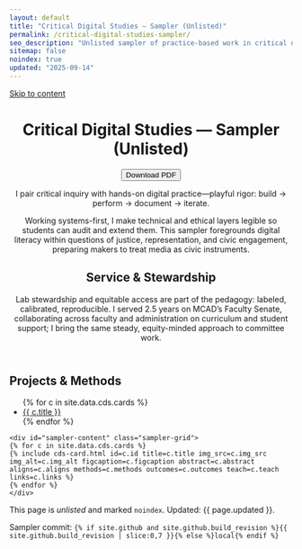 ```yaml
---
layout: default
title: "Critical Digital Studies — Sampler (Unlisted)"
permalink: /critical-digital-studies-sampler/
seo_description: "Unlisted sampler of practice-based work in critical digital studies by Ben Severns"
sitemap: false
noindex: true
updated: "2025-09-14"
---
```

<link rel="stylesheet" href="{{ '/assets/css/cds-sampler.css' | relative_url }}">
<link rel="stylesheet" href="{{ '/assets/css/print-cds.css' | relative_url }}">
<a class="skip-link" href="#sampler-content">Skip to content</a>

<div class="cds-sampler">
  <header class="sampler-hero" aria-labelledby="sampler-title">
    <div class="hero-main">
      <div class="hero-heading">
        <h1 id="sampler-title">Critical Digital Studies — Sampler (Unlisted)</h1>
        <button class="print-btn" type="button" onclick="window.print()">Download PDF</button>
      </div>
      <p class="lede">I pair critical inquiry with hands-on digital practice—playful rigor: build → perform → document → iterate.</p>
      <p>Working systems-first, I make technical and ethical layers legible so students can audit and extend them. This sampler foregrounds digital literacy within questions of justice, representation, and civic engagement, preparing makers to treat media as civic instruments.</p>
    </div>
    <aside class="service">
      <h2>Service &amp; Stewardship</h2>
      <p>Lab stewardship and equitable access are part of the pedagogy: labeled, calibrated, reproducible. I served 2.5 years on MCAD’s Faculty Senate, collaborating across faculty and administration on curriculum and student support; I bring the same steady, equity-minded approach to committee work.</p>
    </aside>
  </header>

  <div class="sampler-main">
    <nav class="toc" aria-label="Projects">
      <h2 class="toc-title">Projects &amp; Methods</h2>
      <ul>
      {% for c in site.data.cds.cards %}
        <li><a href="#{{ c.id }}">{{ c.title }}</a></li>
      {% endfor %}
      </ul>
    </nav>

    <div id="sampler-content" class="sampler-grid">
    {% for c in site.data.cds.cards %}
    {% include cds-card.html id=c.id title=c.title img_src=c.img_src img_alt=c.img_alt figcaption=c.figcaption abstract=c.abstract aligns=c.aligns methods=c.methods outcomes=c.outcomes teach=c.teach links=c.links %}
    {% endfor %}
    </div>
  </div>

  <footer class="sampler-meta">
    <p class="page-note">This page is <em>unlisted</em> and marked <code>noindex</code>. Updated: {{ page.updated }}.</p>
    <p class="commit-note">
      <span class="label">Sampler commit:</span>
      <code>{% if site.github and site.github.build_revision %}{{ site.github.build_revision | slice:0,7 }}{% else %}local{% endif %}</code>
    </p>
  </footer>
</div>
